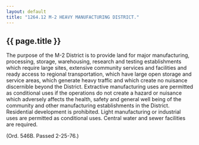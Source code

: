 ```yaml
---
layout: default 
title: "1264.12 M-2 HEAVY MANUFACTURING DISTRICT."
---
```


{{ page.title }}
----------------

The purpose of the M-2 District is to provide land for major
manufacturing, processing, storage, warehousing, research and testing
establishments which require large sites, extensive community services
and facilities and ready access to regional transportation, which have
large open storage and service areas, which generate heavy traffic and
which create no nuisance discernible beyond the District. Extractive
manufacturing uses are permitted as conditional uses if the operations
do not create a hazard or nuisance which adversely affects the health,
safety and general well being of the community and other manufacturing
establishments in the District. Residential development is prohibited.
Light manufacturing or industrial uses are permitted as conditional
uses. Central water and sewer facilities are required.

(Ord. 546B. Passed 2-25-76.)
